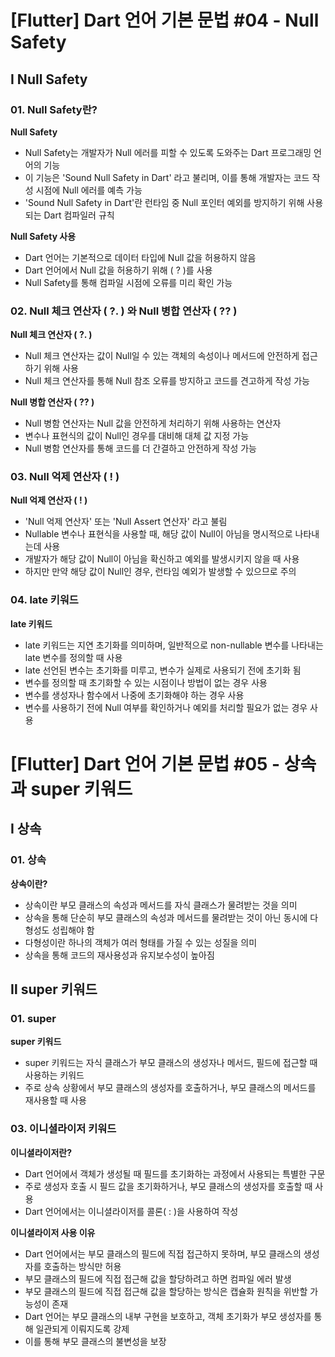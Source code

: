 # [Flutter] Dart 언어 기본 문법 #04 - Null Safety
## Ⅰ Null Safety
### 01. Null Safety란?
**Null Safety**
- Null Safety는 개발자가 Null 에러를 피할 수 있도록 도와주는 Dart 프로그래밍 언어의 기능
- 이 기능은 'Sound Null Safety in Dart' 라고 불리며, 이를 통해 개발자는 코드 작성 시점에 Null 에러를 예측 가능
- 'Sound Null Safety in Dart'란 런타임 중 Null 포인터 예외를 방지하기 위해 사용되는 Dart 컴파일러 규칙

**Null Safety 사용**
- Dart 언어는 기본적으로 데이터 타입에 Null 값을 허용하지 않음
- Dart 언어에서 Null 값을 허용하기 위해 ( ? )를 사용
- Null Safety를 통해 컴파일 시점에 오류를 미리 확인 가능

### 02. Null 체크 연산자 ( ?. ) 와 Null 병합 연산자 ( ?? )
**Null 체크 연산자 ( ?. )**
- Null 체크 연산자는 값이 Null일 수 있는 객체의 속성이나 메서드에 안전하게 접근하기 위해 사용
- Null 체크 연산자를 통해 Null 참조 오류를 방지하고 코드를 견고하게 작성 가능

**Null 병합 연산자 ( ?? )**
- Null 병함 연산자는 Null 값을 안전하게 처리하기 위해 사용하는 연산자
- 변수나 표현식의 값이 Null인 경우를 대비해 대체 값 지정 가능
- Null 병함 연산자를 통해 코드를 더 간결하고 안전하게 작성 가능

### 03. Null 억제 연산자 ( ! )
**Null 억제 연산자 ( ! )**
- 'Null 억제 연산자' 또는 'Null Assert 연산자' 라고 불림
- Nullable 변수나 표현식을 사용할 때, 해당 값이 Null이 아님을 명시적으로 나타내는데 사용
- 개발자가 해당 값이 Null이 아님을 확신하고 예외를 발생시키지 않을 때 사용
- 하지만 만약 해당 값이 Null인 경우, 런타임 예외가 발생할 수 있으므로 주의

### 04. late 키워드
**late 키워드**
- late 키워드는 지연 초기화를 의미하며, 일반적으로 non-nullable 변수를 나타내는 late 변수를 정의할 때 사용
- late 선언된 변수는 초기화를 미루고, 변수가 실제로 사용되기 전에 초기화 됨
- 변수를 정의할 때 초기화할 수 있는 시점이나 방법이 없는 경우 사용
- 변수를 생성자나 함수에서 나중에 초기화해야 하는 경우 사용
- 변수를 사용하기 전에 Null 여부를 확인하거나 예외를 처리할 필요가 없는 경우 사용

# [Flutter] Dart 언어 기본 문법 #05 - 상속과 super 키워드
## Ⅰ 상속
### 01. 상속
**상속이란?**
- 상속이란 부모 클래스의 속성과 메서드를 자식 클래스가 물려받는 것을 의미
- 상속을 통해 단순히 부모 클래스의 속성과 메서드를 물려받는 것이 아닌 동시에 다형성도 성립해야 함
- 다형성이란 하나의 객체가 여러 형태를 가질 수 있는 성질을 의미
- 상속을 통해 코드의 재사용성과 유지보수성이 높아짐

## Ⅱ super 키워드
### 01. super
**super 키워드**
- super 키워드는 자식 클래스가 부모 클래스의 생성자나 메서드, 필드에 접근할 때 사용하는 키워드
- 주로 상속 상황에서 부모 클래스의 생성자를 호출하거나, 부모 클래스의 메서드를 재사용할 때 사용

### 03. 이니셜라이저 키워드
**이니셜라이저란?**
- Dart 언어에서 객체가 생성될 때 필드를 초기화하는 과정에서 사용되는 특별한 구문
- 주로 생성자 호출 시 필드 값을 초기화하거나, 부모 클래스의 생성자를 호출할 때 사용
- Dart 언어에서는 이니셜라이저를 콜론( : )을 사용하여 작성

**이니셜라이저 사용 이유**
- Dart 언어에서는 부모 클래스의 필드에 직접 접근하지 못하며, 부모 클래스의 생성자를 호출하는 방식만 허용
- 부모 클래스의 필드에 직접 접근해 값을 할당하려고 하면 컴파일 에러 발생
- 부모 클래스의 필드에 직접 접근해 값을 할당하는 방식은 캡슐화 원칙을 위반할 가능성이 존재
- Dart 언어는 부모 클래스의 내부 구현을 보호하고, 객체 초기화가 부모 생성자를 통해 일관되게 이뤄지도록 강제
- 이를 통해 부모 클래스의 불변성을 보장